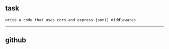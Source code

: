 ## task

```ad-question
write a code that uses cors and express.json() middlewares

```

---

## github



